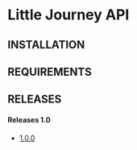 Little Journey API
==================

INSTALLATION
------------

REQUIREMENTS 
------------

RELEASES
--------
#### Releases 1.0
* [1.0.0](docs/releases/1.0/RELEASE_1.0.0.md)

